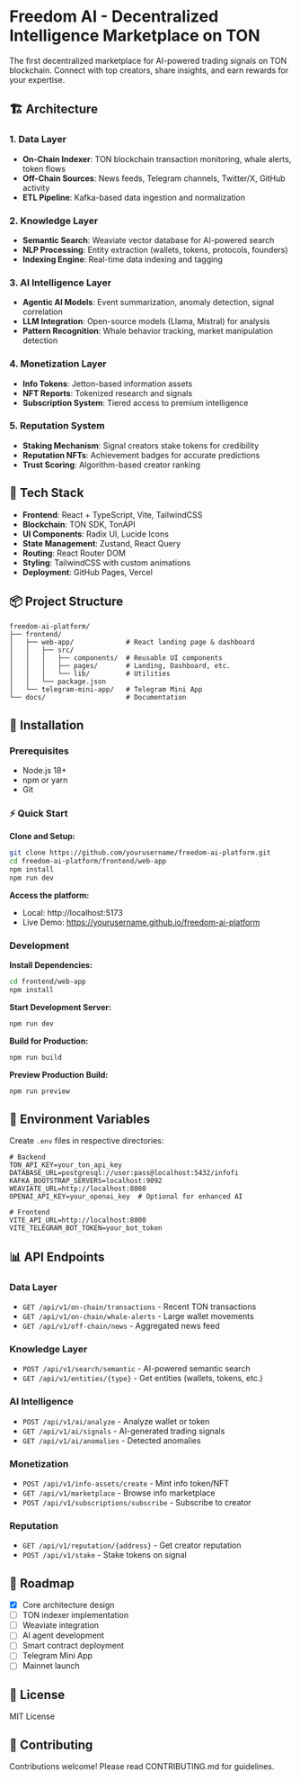 # Freedom AI - Decentralized Intelligence Marketplace on TON

The first decentralized marketplace for AI-powered trading signals on TON blockchain. Connect with top creators, share insights, and earn rewards for your expertise.

## 🏗️ Architecture

### 1. Data Layer
- **On-Chain Indexer**: TON blockchain transaction monitoring, whale alerts, token flows
- **Off-Chain Sources**: News feeds, Telegram channels, Twitter/X, GitHub activity
- **ETL Pipeline**: Kafka-based data ingestion and normalization

### 2. Knowledge Layer
- **Semantic Search**: Weaviate vector database for AI-powered search
- **NLP Processing**: Entity extraction (wallets, tokens, protocols, founders)
- **Indexing Engine**: Real-time data indexing and tagging

### 3. AI Intelligence Layer
- **Agentic AI Models**: Event summarization, anomaly detection, signal correlation
- **LLM Integration**: Open-source models (Llama, Mistral) for analysis
- **Pattern Recognition**: Whale behavior tracking, market manipulation detection

### 4. Monetization Layer
- **Info Tokens**: Jetton-based information assets
- **NFT Reports**: Tokenized research and signals
- **Subscription System**: Tiered access to premium intelligence

### 5. Reputation System
- **Staking Mechanism**: Signal creators stake tokens for credibility
- **Reputation NFTs**: Achievement badges for accurate predictions
- **Trust Scoring**: Algorithm-based creator ranking

## 🚀 Tech Stack

- **Frontend**: React + TypeScript, Vite, TailwindCSS
- **Blockchain**: TON SDK, TonAPI
- **UI Components**: Radix UI, Lucide Icons
- **State Management**: Zustand, React Query
- **Routing**: React Router DOM
- **Styling**: TailwindCSS with custom animations
- **Deployment**: GitHub Pages, Vercel

## 📦 Project Structure

```
freedom-ai-platform/
├── frontend/
│   ├── web-app/             # React landing page & dashboard
│   │   ├── src/
│   │   │   ├── components/  # Reusable UI components
│   │   │   ├── pages/       # Landing, Dashboard, etc.
│   │   │   └── lib/         # Utilities
│   │   └── package.json
│   └── telegram-mini-app/   # Telegram Mini App
└── docs/                    # Documentation
```

## 🔧 Installation

### Prerequisites
- Node.js 18+
- npm or yarn
- Git

### ⚡ Quick Start

**Clone and Setup:**
```bash
git clone https://github.com/yourusername/freedom-ai-platform.git
cd freedom-ai-platform/frontend/web-app
npm install
npm run dev
```

**Access the platform:**
- Local: http://localhost:5173
- Live Demo: https://yourusername.github.io/freedom-ai-platform

### Development

**Install Dependencies:**
```bash
cd frontend/web-app
npm install
```

**Start Development Server:**
```bash
npm run dev
```

**Build for Production:**
```bash
npm run build
```

**Preview Production Build:**
```bash
npm run preview
```

## 🔑 Environment Variables

Create `.env` files in respective directories:

```env
# Backend
TON_API_KEY=your_ton_api_key
DATABASE_URL=postgresql://user:pass@localhost:5432/infofi
KAFKA_BOOTSTRAP_SERVERS=localhost:9092
WEAVIATE_URL=http://localhost:8080
OPENAI_API_KEY=your_openai_key  # Optional for enhanced AI

# Frontend
VITE_API_URL=http://localhost:8000
VITE_TELEGRAM_BOT_TOKEN=your_bot_token
```

## 📊 API Endpoints

### Data Layer
- `GET /api/v1/on-chain/transactions` - Recent TON transactions
- `GET /api/v1/on-chain/whale-alerts` - Large wallet movements
- `GET /api/v1/off-chain/news` - Aggregated news feed

### Knowledge Layer
- `POST /api/v1/search/semantic` - AI-powered semantic search
- `GET /api/v1/entities/{type}` - Get entities (wallets, tokens, etc.)

### AI Intelligence
- `POST /api/v1/ai/analyze` - Analyze wallet or token
- `GET /api/v1/ai/signals` - AI-generated trading signals
- `GET /api/v1/ai/anomalies` - Detected anomalies

### Monetization
- `POST /api/v1/info-assets/create` - Mint info token/NFT
- `GET /api/v1/marketplace` - Browse info marketplace
- `POST /api/v1/subscriptions/subscribe` - Subscribe to creator

### Reputation
- `GET /api/v1/reputation/{address}` - Get creator reputation
- `POST /api/v1/stake` - Stake tokens on signal

## 🎯 Roadmap

- [x] Core architecture design
- [ ] TON indexer implementation
- [ ] Weaviate integration
- [ ] AI agent development
- [ ] Smart contract deployment
- [ ] Telegram Mini App
- [ ] Mainnet launch

## 📄 License

MIT License

## 🤝 Contributing

Contributions welcome! Please read CONTRIBUTING.md for guidelines.
